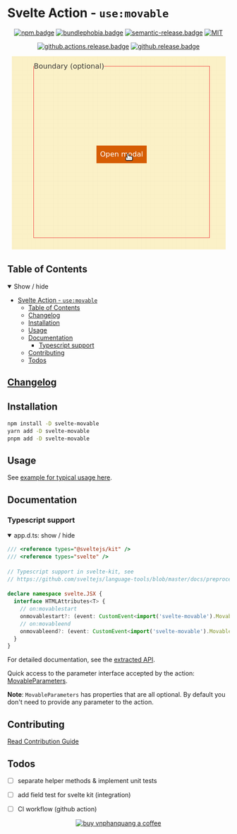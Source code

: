 # Svelte Action - `use:movable`

<div align="center">

[![npm.badge]][npm] [![bundlephobia.badge]][bundlephobia] [![semantic-release.badge]][semantic-release] [![MIT][license.badge]][license]

[![github.actions.release.badge]][github.actions.release] [![github.release.badge]][github.release]

![demo](./static/images/demo.gif)

</div>

## Table of Contents

<details open>
  <summary>Show / hide</summary>

- [Svelte Action - `use:movable`](#svelte-action---usemovable)
  - [Table of Contents](#table-of-contents)
  - [Changelog](#changelog)
  - [Installation](#installation)
  - [Usage](#usage)
  - [Documentation](#documentation)
    - [Typescript support](#typescript-support)
  - [Contributing](#contributing)
  - [Todos](#todos)

</details>

## [Changelog][github.changelog]

## Installation

```bash
npm install -D svelte-movable
yarn add -D svelte-movable
pnpm add -D svelte-movable
```

## Usage

See [example for typical usage here](./api/docs/svelte-movable.movable.md#example).

</details>

## Documentation

### Typescript support

<details open>
  <summary> app.d.ts: show / hide </summary>

```typescript
/// <reference types="@sveltejs/kit" />
/// <reference types="svelte" />

// Typescript support in svelte-kit, see
// https://github.com/sveltejs/language-tools/blob/master/docs/preprocessors/typescript.md#im-using-an-attributeevent-on-a-dom-element-and-it-throws-a-type-error

declare namespace svelte.JSX {
  interface HTMLAttributes<T> {
    // on:movablestart
    onmovablestart?: (event: CustomEvent<import('svelte-movable').MovableEventDetails>) => void;
    // on:movableend
    onmovableend?: (event: CustomEvent<import('svelte-movable').MovableEventDetails>) => void;
  }
}
```

</details>

For detailed documentation, see the [extracted API][github.api].

Quick access to the parameter interface accepted by the action: [MovableParameters][github.api.movableparameters].

**Note**: `MovableParameters` has properties that are all optional. By default you don't need to provide any parameter to the action.

## Contributing

[Read Contribution Guide][github.contributing]

## Todos

- [ ] separate helper methods & implement unit tests
- [ ] add field test for svelte kit (integration)

- [ ] CI workflow (github action)
    <br />
<div align="center">

</div>

<p align="center">
  <a href="https://www.buymeacoffee.com/vnphanquang" target="_blank">
    <img
      src="https://cdn.buymeacoffee.com/buttons/v2/default-yellow.png"
      height="60"
      width="217"
      alt="buy vnphanquang a coffee"
    />
  </a>
</p>

<!-- github specifics -->

[github.actions.release.badge]: https://github.com/vnphanquang/svelte-action-movable/actions/workflows/release.yaml/badge.svg
[github.actions.release]: https://github.com/vnphanquang/svelte-action-movable/actions/workflows/release.yaml
[github.release.badge]: https://img.shields.io/github/v/release/vnphanquang/svelte-action-movable
[github.release]: https://github.com/vnphanquang/svelte-action-movable/releases
[github.changelog]: ./CHANGELOG
[github.contributing]: ./CONTRIBUTING.md
[github.issues]: https://github.com/vnphanquang/svelte-action-movable/issues?q=
[github.api]: ./api/docs/index.md
[github.api.movableparameters]: api/docs/svelte-movable.movableparameters.md
[github.api.movable]: api/docs/svelte-movable.movable.md

<!-- heading badge -->
[npm.badge]: https://img.shields.io/npm/v/svelte-movable
[npm]: https://www.npmjs.com/package/svelte-movable
[bundlephobia.badge]: https://img.shields.io/bundlephobia/minzip/svelte-movable?label=minzipped
[bundlephobia]: https://bundlephobia.com/package/svelte-movable
[semantic-release]: https://github.com/semantic-release/semantic-release
[semantic-release.badge]: https://img.shields.io/badge/%20%20%F0%9F%93%A6%F0%9F%9A%80-semantic--release-e10079.svg
[tweet]: https://img.shields.io/twitter/url?style=social&url=https%3A%2F%2Fgithub.com%2vnphanquang%2Fsvelte-action-movable
[tweet.url]: https://twitter.com/intent/tweet?text=svelte-movable%3A%20move%20a%20node%20on%20mousedown%0Ahttps%3A%2F%2Fgithub.com%2Fvnphanquang%2Fsvelte-action-movable
[license.badge]: https://img.shields.io/badge/license-MIT-blue.svg
[license]: ./LICENSE
